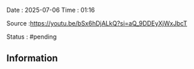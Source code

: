 Date : 2025-07-06  Time : 01:16

Source :https://youtu.be/bSx6hDjALkQ?si=aQ_9DDEyXjWxJbcT

Status : #pending 
## Information

